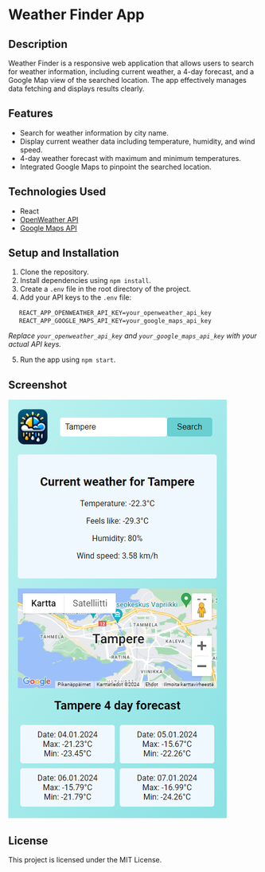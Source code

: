 # Weather Finder App

## Description
Weather Finder is a responsive web application that allows users to search for weather information, including current weather, a 4-day forecast, and a Google Map view of the searched location. The app effectively manages data fetching and displays results clearly.

## Features
- Search for weather information by city name.
- Display current weather data including temperature, humidity, and wind speed.
- 4-day weather forecast with maximum and minimum temperatures.
- Integrated Google Maps to pinpoint the searched location.

## Technologies Used
- React
- [OpenWeather API](https://openweathermap.org/)
- [Google Maps API](https://developers.google.com/maps)

## Setup and Installation
1. Clone the repository.
2. Install dependencies using `npm install`.
3. Create a `.env` file in the root directory of the project.
4. Add your API keys to the `.env` file: 
```
   REACT_APP_OPENWEATHER_API_KEY=your_openweather_api_key
   REACT_APP_GOOGLE_MAPS_API_KEY=your_google_maps_api_key
```
*Replace `your_openweather_api_key` and `your_google_maps_api_key` with your actual API keys.*

5. Run the app using `npm start`.

## Screenshot
![Weather Finder App Screenshot](https://github.com/AnssiPeltola/ReactWeatherFinder/blob/main/WeatherFinderApp.png)

## License
This project is licensed under the MIT License.
